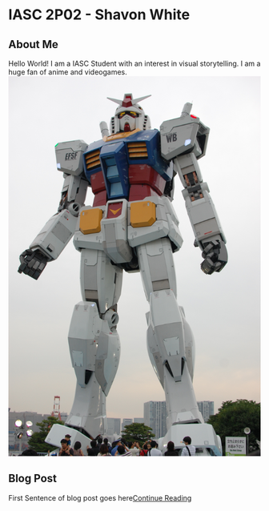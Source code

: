 # IASC 2P02 - Shavon White
## About Me
Hello World! I am a IASC Student with an interest in visual storytelling. I am a huge fan of anime and videogames. 
![](images/robot.jpg)
## Blog Post
First Sentence of blog post goes here[Continue Reading](blog)

